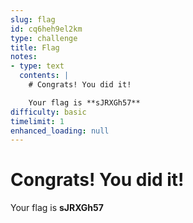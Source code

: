 ```yaml
---
slug: flag
id: cq6heh9el2km
type: challenge
title: Flag
notes:
- type: text
  contents: |
    # Congrats! You did it!

    Your flag is **sJRXGh57**
difficulty: basic
timelimit: 1
enhanced_loading: null
---
```

# Congrats!  You did it!

Your flag is **sJRXGh57**
